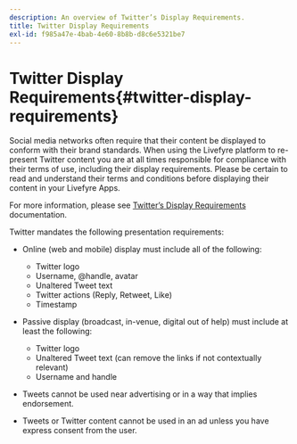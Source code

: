 ```yaml
---
description: An overview of Twitter’s Display Requirements.
title: Twitter Display Requirements
exl-id: f985a47e-4bab-4e60-8b8b-d8c6e5321be7
---
```

# Twitter Display Requirements{#twitter-display-requirements}

Social media networks often require that their content be displayed to conform with their brand standards. When using the Livefyre platform to re-present Twitter content you are at all times responsible for compliance with their terms of use, including their display requirements. Please be certain to read and understand their terms and conditions before displaying their content in your Livefyre Apps.

For more information, please see [Twitter’s Display Requirements](https://about.twitter.com/company/display-requirements) documentation.

Twitter mandates the following presentation requirements:

* Online (web and mobile) display must include all of the following:

  * Twitter logo
  * Username, @handle, avatar
  * Unaltered Tweet text
  * Twitter actions (Reply, Retweet, Like)
  * Timestamp

* Passive display (broadcast, in-venue, digital out of help) must include at least the following:

  * Twitter logo
  * Unaltered Tweet text (can remove the links if not contextually relevant)
  * Username and handle

* Tweets cannot be used near advertising or in a way that implies endorsement.
* Tweets or Twitter content cannot be used in an ad unless you have express consent from the user.
